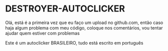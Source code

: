 # DESTROYER-AUTOCLICKER
Olá, está é a primeira vez que eu faço um upload no github.com, então caso haja algum problema com meu código, coloque nos comentários, vou tentar ajudar quem estiver com problemas

Este é um autoclicker BRASILEIRO, tudo está escrito em português
